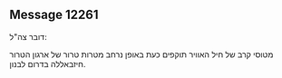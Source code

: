 ## Message 12261

דובר צה"ל:

מטוסי קרב של חיל האוויר תוקפים כעת באופן נרחב מטרות טרור של ארגון הטרור חיזבאללה בדרום לבנון.

